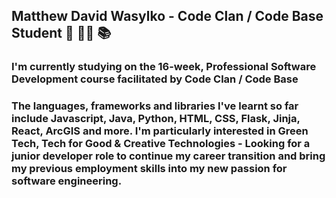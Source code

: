 ## Matthew David Wasylko - Code Clan / Code Base Student 👋 👨‍💻 📚 

### I'm currently studying on the 16-week, Professional Software Development course facilitated by Code Clan / Code Base

### The languages, frameworks and libraries I've learnt so far include Javascript, Java, Python, HTML, CSS, Flask, Jinja, React, ArcGIS and more. I'm particularly interested in Green Tech, Tech for Good & Creative Technologies - Looking for a junior developer role to continue my career transition and bring my previous employment skills into my new passion for software engineering.

<!--
**MDW-94/MDW-94** is a ✨ _special_ ✨ repository because its `README.md` (this file) appears on your GitHub profile.

Here are some ideas to get you started:

- 🔭 I’m currently working on ...
- 🌱 I’m currently learning ...
- 👯 I’m looking to collaborate on ...
- 🤔 I’m looking for help with ...
- 💬 Ask me about ...
- 📫 How to reach me: ...
- 😄 Pronouns: ...
- ⚡ Fun fact: ...
-->
